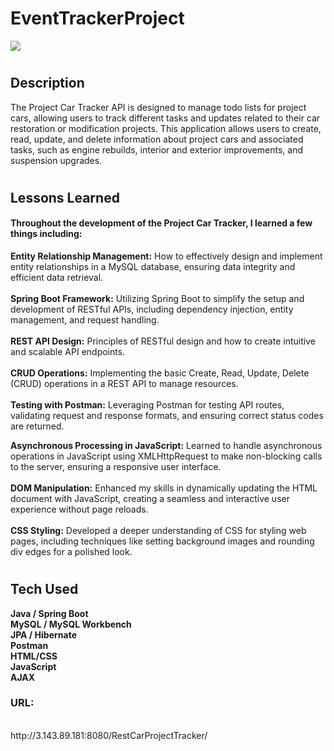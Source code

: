 # <h1>EventTrackerProject</h1>
<img src="https://i.ibb.co/1KPq2PY/IMG-9698.jpg" border="0">

# <h2>Description</h2>

The Project Car Tracker API is designed to manage todo lists for project cars, allowing users to track different tasks and updates related to their car restoration or modification projects. This application allows users to create, read, update, and delete information about project cars and associated tasks, such as engine rebuilds, interior and exterior improvements, and suspension upgrades.<br>

# <h2>Lessons Learned</h2>

<h4>Throughout the development of the Project Car Tracker, I learned a few things including:</h4>

<strong>Entity Relationship Management:</strong> How to effectively design and implement entity relationships in a MySQL database, ensuring data integrity and efficient data retrieval.<br><br>
<strong>Spring Boot Framework:</strong> Utilizing Spring Boot to simplify the setup and development of RESTful APIs, including dependency injection, entity management, and request handling.<br><br>
<strong>REST API Design:</strong> Principles of RESTful design and how to create intuitive and scalable API endpoints.<br><br>
<strong>CRUD Operations:</strong> Implementing the basic Create, Read, Update, Delete (CRUD) operations in a REST API to manage resources.<br><br>
<strong>Testing with Postman:</strong> Leveraging Postman for testing API routes, validating request and response formats, and ensuring correct status codes are returned.<br>

<strong>Asynchronous Processing in JavaScript:</strong> Learned to handle asynchronous operations in JavaScript using XMLHttpRequest to make non-blocking calls to the server, ensuring a responsive user interface.<br><br>
<strong>DOM Manipulation:</strong> Enhanced my skills in dynamically updating the HTML document with JavaScript, creating a seamless and interactive user experience without page reloads.<br><br>
<strong>CSS Styling:</strong> Developed a deeper understanding of CSS for styling web pages, including techniques like setting background images and rounding div edges for a polished look.<br>

# <h2>Tech Used</h2>

<strong>Java / Spring Boot</strong><br>
<strong>MySQL / MySQL Workbench</strong><br>
<strong>JPA / Hibernate</strong><br>
<strong>Postman</strong><br>
<strong>HTML/CSS</strong><br>
<strong>JavaScript</strong><br>
<strong>AJAX</strong><br>

<h3>URL:</h3><br>
http://3.143.89.181:8080/RestCarProjectTracker/


